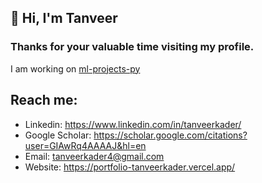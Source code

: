 ## 👋 Hi, I'm Tanveer

### Thanks for your valuable time visiting my profile.

I am working on [ml-projects-py](https://github.com/tanveer-kader/ml-projects-py)

## Reach me:

- Linkedin: https://www.linkedin.com/in/tanveerkader/
- Google Scholar: https://scholar.google.com/citations?user=GIAwRq4AAAAJ&hl=en
- Email: tanveerkader4@gmail.com
- Website: https://portfolio-tanveerkader.vercel.app/
